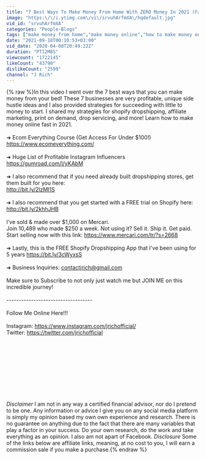 ```yaml
---
title: "7 Best Ways To Make Money From Home With ZERO Money In 2021 (Fast Methods)"
image: "https:\/\/i.ytimg.com\/vi\/srvuhArfmXA\/hqdefault.jpg"
vid_id: "srvuhArfmXA"
categories: "People-Blogs"
tags: ["make money from home","make money online","how to make money online"]
date: "2021-09-18T00:10:53+03:00"
vid_date: "2020-04-08T20:49:22Z"
duration: "PT12M8S"
viewcount: "1722145"
likeCount: "43790"
dislikeCount: "2599"
channel: "J Rich"
---
```

{% raw %}In this video I went over the 7 best ways that you can make money from your bed! These 7 businesses are very profitable, unique side hustle ideas and I also provided strategies for succeeding with little to money to start. I shared my strategies for shopify dropshipping, affiliate marketing, print on demand, drop servicing, and more! Learn how to make money online fast in 2021.<br /><br />➜ Ecom Everything Course (Get Access For Under $100!)<br /><a rel="nofollow" target="blank" href="https://www.ecomeverything.com/">https://www.ecomeverything.com/</a><br /><br />➜ Huge List of Profitable Instagram Influencers <a rel="nofollow" target="blank" href="https://gumroad.com/l/yKAbM">https://gumroad.com/l/yKAbM</a><br /><br />➜ I also recommend that if you need already built dropshipping stores, get them built for you here:<br /><a rel="nofollow" target="blank" href="http://bit.ly/2lzMI1S">http://bit.ly/2lzMI1S</a><br /><br />➜ I also recommend that you get started with a FREE trial on Shopify here:<br /><a rel="nofollow" target="blank" href="http://bit.ly/2khhJHB">http://bit.ly/2khhJHB</a><br /><br />I’ve sold &amp; made over $1,000 on Mercari.<br />Join 10,489 who made $250 a week. Not using it? Sell it. Ship it. Get paid.<br />Start selling now with this link: <a rel="nofollow" target="blank" href="https://www.mercari.com/tr/?s=2668">https://www.mercari.com/tr/?s=2668</a><br /><br />➜ Lastly, this is the FREE Shopify Dropshipping App that I've been using for 5 years <a rel="nofollow" target="blank" href="https://bit.ly/3cWyxsS">https://bit.ly/3cWyxsS</a><br /><br />➜ Business Inquiries: contactjrich@gmail.com<br /><br />Make sure to Subscribe to not only just watch me but JOIN ME on this incredible journey!<br /><br />-----------------------------------<br /><br />Follow Me Online Here!!!<br /><br />Instagram: <a rel="nofollow" target="blank" href="https://www.instagram.com/jrichofficial/">https://www.instagram.com/jrichofficial/</a><br />Twitter: <a rel="nofollow" target="blank" href="https://twitter.com/jrichofficial">https://twitter.com/jrichofficial</a><br /><br /><br /><br /><br /><br /><br /><br /><br /><br /><br />*Disclaimer* I am not in any way a certified financial advisor, nor do I pretend to be one. Any information or advice I give you on any social media platform is simply my opinion based my own own experience and research. There is no guarantee on anything due to the fact that there are many variables that play a factor in your success. Do your own research, do the work and take everything as an opinion. I also am not apart of Facebook. *Disclosure* Some of the links below are affiliate links, meaning, at no cost to you, I will earn a commission sale if you make a purchase.{% endraw %}
